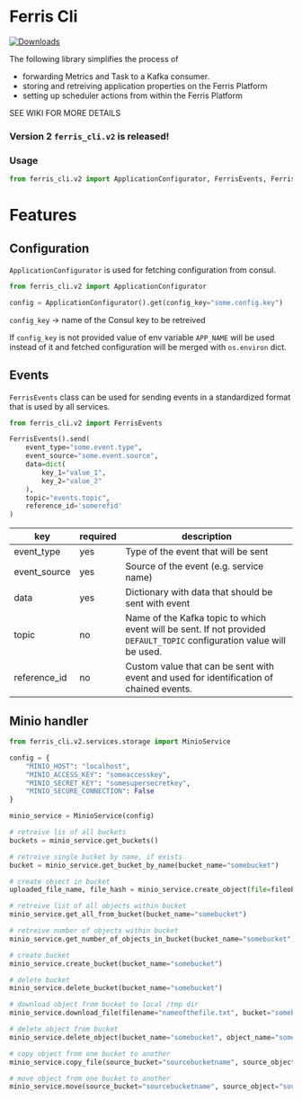 Ferris Cli
=====================
[![Downloads](https://pepy.tech/badge/ferris-cli)](https://pepy.tech/project/ferris-cli)

The following library simplifies the process of 
* forwarding Metrics and Task to a Kafka consumer.
* storing and retreiving application properties on the Ferris Platform
* setting up scheduler actions from within the Ferris Platform

SEE WIKI FOR MORE DETAILS

### Version 2 `ferris_cli.v2` is released!

### Usage

```python
from ferris_cli.v2 import ApplicationConfigurator, FerrisEvents, FerrisLogging
```
 

# Features

## Configuration

`ApplicationConfigurator` is used for fetching configuration from consul. 

```python
from ferris_cli.v2 import ApplicationConfigurator

config = ApplicationConfigurator().get(config_key="some.config.key")
```

`config_key` -> name of the Consul key to be retreived

If `config_key` is not provided value of env variable `APP_NAME` will be used instead of it and fetched configuration will be merged with `os.environ` dict. 


## Events

`FerrisEvents` class can be used for sending events in a standardized format that is used by all services. 

```python
from ferris_cli.v2 import FerrisEvents

FerrisEvents().send(
    event_type="some.event.type",
    event_source="some.event.source",
    data=dict(
        key_1="value_1",
        key_2="value_2"
    ),
    topic="events.topic",
    reference_id='somerefid'
)
```

| key        | required | description                             |
|------------|----------|-----------------------------------------|
| event_type | yes      | Type of the event that will be sent     |
| event_source | yes | Source of the event (e.g. service name) |
| data | yes | Dictionary with data that should be sent with event |
| topic | no | Name of the Kafka topic to which event will be sent. If not provided `DEFAULT_TOPIC` configuration value will be used. |
| reference_id | no | Custom value that can be sent with event and used for identification of chained events. |


## Minio handler

```python
from ferris_cli.v2.services.storage import MinioService

config = {
    "MINIO_HOST": "localhost",
    "MINIO_ACCESS_KEY": "someaccesskey",
    "MINIO_SECRET_KEY": "somesupersecretkey",
    "MINIO_SECURE_CONNECTION": False
}

minio_service = MinioService(config)

# retreive lis of all buckets
buckets = minio_service.get_buckets()

# retreive single bucket by name, if exists
bucket = minio_service.get_bucket_by_name(bucket_name="somebucket")

# create object in bucket
uploaded_file_name, file_hash = minio_service.create_object(file=fileobject, bucket_name="somebucket", supported_extensions=["txt", "json"])

# retreive list of all objects within bucket
minio_service.get_all_from_bucket(bucket_name="somebucket")

# retreive number of objects within bucket
minio_service.get_number_of_objects_in_bucket(bucket_name="somebucket")

# create bucket
minio_service.create_bucket(bucket_name="somebucket")

# delete bucket
minio_service.delete_bucket(bucket_name="somebucket")

# download object from bucket to local /tmp dir
minio_service.download_file(filename="nameofthefile.txt", bucket="somebucket")

# delete object from bucket
minio_service.delete_object(bucket_name="somebucket", object_name="someobjectname")

# copy object from one bucket to another
minio_service.copy_file(source_bucket="sourcebucketname", source_object="sourceobjectname", dest_bucket="destinationbucketname", dest_object="destinationobjectname")

# move object from one bucket to another
minio_service.move(source_bucket="sourcebucketname", source_object="sourceobjectname", dest_bucket="destinationbucketname", dest_object="destinationobjectname")
```

